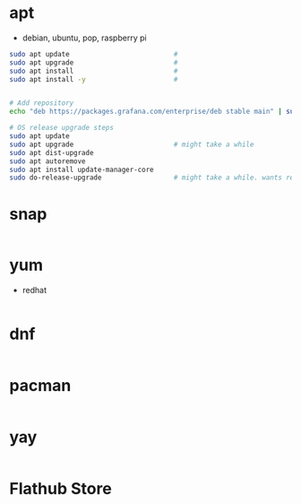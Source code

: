 # apt

- debian, ubuntu, pop, raspberry pi 


```bash
sudo apt update                          #
sudo apt upgrade                         # 
sudo apt install                         #
sudo apt install -y                      #


# Add repository
echo "deb https://packages.grafana.com/enterprise/deb stable main" | sudo tee -a /etc/apt/sources.list.d/grafana.list

# OS release upgrade steps
sudo apt update 
sudo apt upgrade                         # might take a while
sudo apt dist-upgrade
sudo apt autoremove
sudo apt install update-manager-core
sudo do-release-upgrade                  # might take a while. wants reboot. after reboot, done.

```

# snap

```bash

```

# yum

- redhat

```bash

```



# dnf

```bash

```


# pacman

```bash

```
 


# yay

```bash

```


# Flathub Store

```bash

```
